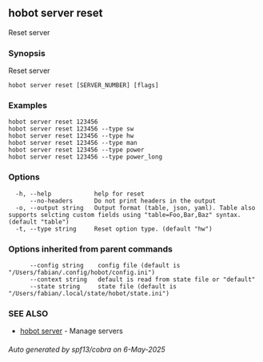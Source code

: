## hobot server reset

Reset server

### Synopsis

Reset server

```
hobot server reset [SERVER_NUMBER] [flags]
```

### Examples

```
hobot server reset 123456
hobot server reset 123456 --type sw
hobot server reset 123456 --type hw
hobot server reset 123456 --type man
hobot server reset 123456 --type power
hobot server reset 123456 --type power_long
```

### Options

```
  -h, --help            help for reset
      --no-headers      Do not print headers in the output
  -o, --output string   Output format (table, json, yaml). Table also supports selcting custom fields using "table=Foo,Bar,Baz" syntax. (default "table")
  -t, --type string     Reset option type. (default "hw")
```

### Options inherited from parent commands

```
      --config string    config file (default is "/Users/fabian/.config/hobot/config.ini")
      --context string   default is read from state file or "default"
      --state string     state file (default is "/Users/fabian/.local/state/hobot/state.ini")
```

### SEE ALSO

* [hobot server](hobot_server.md)	 - Manage servers

###### Auto generated by spf13/cobra on 6-May-2025
